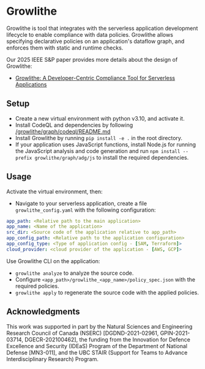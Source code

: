 # Growlithe
Growlithe is tool that integrates with the serverless application development lifecycle to enable compliance with data policies.
Growlithe allows specifying declarative policies on an application's  dataflow graph, and enforces them with static and runtime checks.

Our 2025 IEEE S&P paper provides more details about the design of Growlithe:
- [Growlithe: A Developer-Centric Compliance Tool for Serverless Applications](#)

## Setup
- Create a new virtual environment with python v3.10, and activate it.
- Install CodeQL and dependencies by following [/growlithe/graph/codeql/README.md](/growlithe/graph/codeql/README.md)
- Install Growlithe by running `pip install -e .` in the root directory.
- If your application uses JavaScript functions, install Node.js for running the JavaScript analysis and code generation and run `npm install --prefix growlithe/graph/adg/js` to install the required dependencies.


## Usage
Activate the virtual environment, then:
- Navigate to your serverless application, create a file `growlithe_config.yaml` with the following configuration:
```yaml
app_path: <Relative path to the main application>
app_name: <Name of the application>
src_dir: <Source code of the application relative to app_path>
app_config_path: <Relative path to the application configuration>
app_config_type: <Type of application config - [SAM, Terraform]>
cloud_provider: <cloud provider of the application - [AWS, GCP]>
```

Use Growlithe CLI on the application:
- `growlithe analyze` to analyze the source code.
- Configure `<app_path>/growlithe_<app_name>/policy_spec.json` with the required policies.
- `growlithe apply` to regenerate the source code with the applied policies.

## Acknowledgments

This work was supported in part by the Natural Sciences and Engineering Research Council of Canada (NSERC)
[DGDND-2021-02961, GPIN-2021-03714, DGECR-202100462], the funding from the Innovation for Defence Excellence and Security (IDEaS) Program of
the Department of National Defense [MN3-011], and the UBC STAIR (Support for Teams to Advance Interdisciplinary Research) Program.
